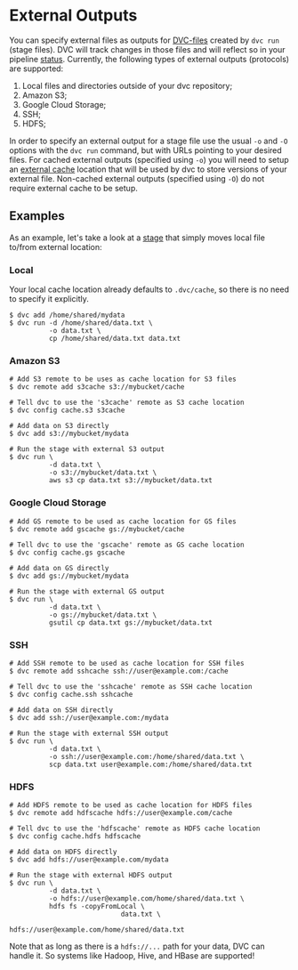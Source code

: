 # External Outputs

You can specify external files as outputs for
[DVC-files](/doc/user-guide/dvc-file-format) created by `dvc run` (stage files).
DVC will track changes in those files and will reflect so in your pipeline
[status](/doc/commands-reference/status). Currently, the following types of
external outputs (protocols) are supported:

1. Local files and directories outside of your dvc repository;
2. Amazon S3;
3. Google Cloud Storage;
4. SSH;
5. HDFS;

In order to specify an external output for a stage file use the usual `-o` and
`-O` options with the `dvc run` command, but with URLs pointing to your desired
files. For cached external outputs (specified using `-o`) you will need to setup
an [external cache](/doc/commands-reference/config#cache) location that will be
used by dvc to store versions of your external file. Non-cached external outputs
(specified using `-O`) do not require external cache to be setup.

## Examples

As an example, let's take a look at a [stage](/doc/commands-reference/run) that
simply moves local file to/from external location:

### Local

Your local cache location already defaults to `.dvc/cache`, so there is no need
to specify it explicitly.

```dvc
$ dvc add /home/shared/mydata
$ dvc run -d /home/shared/data.txt \
          -o data.txt \
          cp /home/shared/data.txt data.txt
```

### Amazon S3

```dvc
# Add S3 remote to be uses as cache location for S3 files
$ dvc remote add s3cache s3://mybucket/cache

# Tell dvc to use the 's3cache' remote as S3 cache location
$ dvc config cache.s3 s3cache

# Add data on S3 directly
$ dvc add s3://mybucket/mydata

# Run the stage with external S3 output
$ dvc run \
          -d data.txt \
          -o s3://mybucket/data.txt \
          aws s3 cp data.txt s3://mybucket/data.txt
```

### Google Cloud Storage

```dvc
# Add GS remote to be used as cache location for GS files
$ dvc remote add gscache gs://mybucket/cache

# Tell dvc to use the 'gscache' remote as GS cache location
$ dvc config cache.gs gscache

# Add data on GS directly
$ dvc add gs://mybucket/mydata

# Run the stage with external GS output
$ dvc run \
          -d data.txt \
          -o gs://mybucket/data.txt \
          gsutil cp data.txt gs://mybucket/data.txt
```

### SSH

```dvc
# Add SSH remote to be used as cache location for SSH files
$ dvc remote add sshcache ssh://user@example.com:/cache

# Tell dvc to use the 'sshcache' remote as SSH cache location
$ dvc config cache.ssh sshcache

# Add data on SSH directly
$ dvc add ssh://user@example.com:/mydata

# Run the stage with external SSH output
$ dvc run \
          -d data.txt \
          -o ssh://user@example.com:/home/shared/data.txt \
          scp data.txt user@example.com:/home/shared/data.txt
```

### HDFS

```dvc
# Add HDFS remote to be used as cache location for HDFS files
$ dvc remote add hdfscache hdfs://user@example.com/cache

# Tell dvc to use the 'hdfscache' remote as HDFS cache location
$ dvc config cache.hdfs hdfscache

# Add data on HDFS directly
$ dvc add hdfs://user@example.com/mydata

# Run the stage with external HDFS output
$ dvc run \
          -d data.txt \
          -o hdfs://user@example.com/home/shared/data.txt \
          hdfs fs -copyFromLocal \
                            data.txt \
                            hdfs://user@example.com/home/shared/data.txt
```

Note that as long as there is a `hdfs://...` path for your data, DVC can handle
it. So systems like Hadoop, Hive, and HBase are supported!
